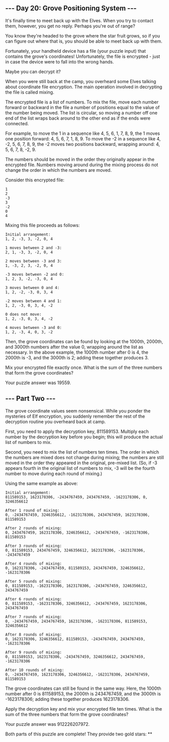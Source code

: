 ﻿## --- Day 20: Grove Positioning System ---

It's finally time to meet back up with the Elves. When you try to contact them, however, you get no reply. Perhaps you're out of range?

You know they're headed to the grove where the star fruit grows, so if you can figure out where that is, you should be able to meet back up with them.

Fortunately, your handheld device has a file (your puzzle input) that contains the grove's coordinates! Unfortunately, the file is encrypted - just in case the device were to fall into the wrong hands.

Maybe you can decrypt it?

When you were still back at the camp, you overheard some Elves talking about coordinate file encryption. The main operation involved in decrypting the file is called mixing.

The encrypted file is a list of numbers. To mix the file, move each number forward or backward in the file a number of positions equal to the value of the number being moved. The list is circular, so moving a number off one end of the list wraps back around to the other end as if the ends were connected.

For example, to move the 1 in a sequence like 4, 5, 6, 1, 7, 8, 9, the 1 moves one position forward: 4, 5, 6, 7, 1, 8, 9. To move the -2 in a sequence like 4, -2, 5, 6, 7, 8, 9, the -2 moves two positions backward, wrapping around: 4, 5, 6, 7, 8, -2, 9.

The numbers should be moved in the order they originally appear in the encrypted file. Numbers moving around during the mixing process do not change the order in which the numbers are moved.

Consider this encrypted file:

	1
	2
	-3
	3
	-2
	0
	4

Mixing this file proceeds as follows:

	Initial arrangement:
	1, 2, -3, 3, -2, 0, 4

	1 moves between 2 and -3:
	2, 1, -3, 3, -2, 0, 4

	2 moves between -3 and 3:
	1, -3, 2, 3, -2, 0, 4

	-3 moves between -2 and 0:
	1, 2, 3, -2, -3, 0, 4

	3 moves between 0 and 4:
	1, 2, -2, -3, 0, 3, 4

	-2 moves between 4 and 1:
	1, 2, -3, 0, 3, 4, -2

	0 does not move:
	1, 2, -3, 0, 3, 4, -2

	4 moves between -3 and 0:
	1, 2, -3, 4, 0, 3, -2

Then, the grove coordinates can be found by looking at the 1000th, 2000th, and 3000th numbers after the value 0, wrapping around the list as necessary. In the above example, the 1000th number after 0 is 4, the 2000th is -3, and the 3000th is 2; adding these together produces 3.

Mix your encrypted file exactly once. What is the sum of the three numbers that form the grove coordinates?

Your puzzle answer was 19559.

## --- Part Two ---

The grove coordinate values seem nonsensical. While you ponder the mysteries of Elf encryption, you suddenly remember the rest of the decryption routine you overheard back at camp.

First, you need to apply the decryption key, 811589153. Multiply each number by the decryption key before you begin; this will produce the actual list of numbers to mix.

Second, you need to mix the list of numbers ten times. The order in which the numbers are mixed does not change during mixing; the numbers are still moved in the order they appeared in the original, pre-mixed list. (So, if -3 appears fourth in the original list of numbers to mix, -3 will be the fourth number to move during each round of mixing.)

Using the same example as above:

	Initial arrangement:
	811589153, 1623178306, -2434767459, 2434767459, -1623178306, 0, 3246356612

	After 1 round of mixing:
	0, -2434767459, 3246356612, -1623178306, 2434767459, 1623178306, 811589153

	After 2 rounds of mixing:
	0, 2434767459, 1623178306, 3246356612, -2434767459, -1623178306, 811589153

	After 3 rounds of mixing:
	0, 811589153, 2434767459, 3246356612, 1623178306, -1623178306, -2434767459

	After 4 rounds of mixing:
	0, 1623178306, -2434767459, 811589153, 2434767459, 3246356612, -1623178306

	After 5 rounds of mixing:
	0, 811589153, -1623178306, 1623178306, -2434767459, 3246356612, 2434767459

	After 6 rounds of mixing:
	0, 811589153, -1623178306, 3246356612, -2434767459, 1623178306, 2434767459

	After 7 rounds of mixing:
	0, -2434767459, 2434767459, 1623178306, -1623178306, 811589153, 3246356612

	After 8 rounds of mixing:
	0, 1623178306, 3246356612, 811589153, -2434767459, 2434767459, -1623178306

	After 9 rounds of mixing:
	0, 811589153, 1623178306, -2434767459, 3246356612, 2434767459, -1623178306

	After 10 rounds of mixing:
	0, -2434767459, 1623178306, 3246356612, -1623178306, 2434767459, 811589153

The grove coordinates can still be found in the same way. Here, the 1000th number after 0 is 811589153, the 2000th is 2434767459, and the 3000th is -1623178306; adding these together produces 1623178306.

Apply the decryption key and mix your encrypted file ten times. What is the sum of the three numbers that form the grove coordinates?

Your puzzle answer was 912226207972.

Both parts of this puzzle are complete! They provide two gold stars: **